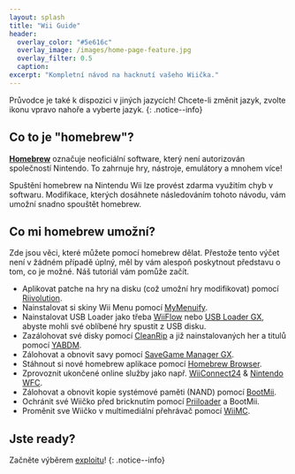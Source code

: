 ```yaml
---
layout: splash
title: "Wii Guide"
header:
  overlay_color: "#5e616c"
  overlay_image: /images/home-page-feature.jpg
  overlay_filter: 0.5
  caption:
excerpt: "Kompletní návod na hacknutí vašeho Wiička."
---
```


Průvodce je také k dispozici v jiných jazycích! Chcete-li změnit jazyk, zvolte ikonu vpravo nahoře a vyberte jazyk.
{: .notice--info}

## Co to je "homebrew"?

[**Homebrew**](https://en.wikipedia.org/wiki/Homebrew_(video_games)) označuje neoficiální software, který není autorizován společností Nintendo. To zahrnuje hry, nástroje, emulátory a mnohem více!

Spuštění homebrew na Nintendu Wii lze provést zdarma využitím chyb v softwaru. Modifikace, kterých dosáhnete následováním tohoto návodu, vám umožní snadno spouštět homebrew.

## Co mi homebrew umožní?

Zde jsou věci, které můžete pomocí homebrew dělat. Přestože tento výčet není v žádném případě úplný, měl by vám alespoň poskytnout představu o tom, co je možné. Náš tutoriál vám pomůže začít.

- Aplikovat patche na hry na disku (což umožní hry modifikovat) pomocí [Riivolution](http://www.wiibrew.org/wiki/Riivolution).
- Nainstalovat si skiny Wii Menu pomocí [MyMenuify](themes).
- Nainstalovat USB Loader jako třeba [WiiFlow](wiiflow) nebo [USB Loader GX](usbloadergx), abyste mohli své oblíbené hry spustit z USB disku.
- Zazálohovat své disky pomocí [CleanRip](/dump-games) a již nainstalovaných her a titulů pomocí [YABDM](dump-wads).
- Zálohovat a obnovit savy pomocí [SaveGame Manager GX](https://wiidatabase.de/downloads/wii-tools/savegame-manager-gx-beta/).
- Stáhnout si nové homebrew aplikace pomocí [Homebrew Browser](hbb).
- Zprovoznit ukončené online služby jako např. [WiiConnect24](riiconnect24) & [Nintendo WFC](wiimmfi).
- Zálohovat a obnovit kopie systémové paměti (NAND) pomocí [BootMii](bootmii).
- Ochránit své Wiičko před bricknutím pomocí [Priiloader](priiloader) a BootMii.
- Proměnit sve Wiičko v multimediální přehrávač pomocí [WiiMC](https://oscwii.org/library/app/wiimc-ss).


## Jste ready?

Začněte výběrem [exploitu](get-started)!
{: .notice--info}
